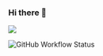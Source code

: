 ### Hi there 👋

![](https://github-readme-stats.vercel.app/api?username=lpya&theme=dark)

![GitHub Workflow Status](https://img.shields.io/github/workflow/status/lpya/1/aa?color=1&label=1&logo=1&logoColor=1)
